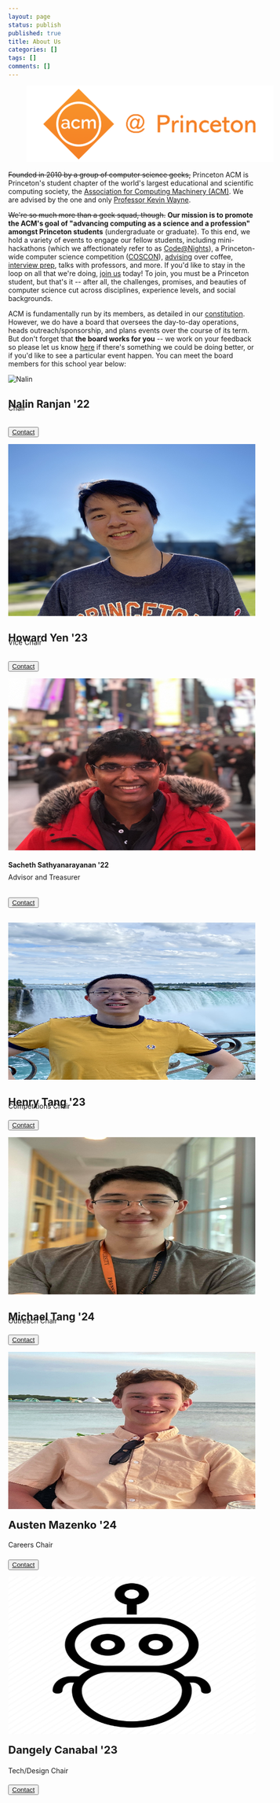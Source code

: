 ```yaml
---
layout: page
status: publish
published: true
title: About Us
categories: []
tags: []
comments: []
---
```


<img src="/images/acm_at_princeton.PNG" style="margin-left: 38px">

~~Founded in 2010 by a group of computer science geeks,~~ Princeton ACM is Princeton's student chapter of the world's largest educational and scientific computing society, the <a href="https://acm.org" target="_blank">Association for Computing Machinery (ACM)</a>. We are advised by the one and only <a href="https://www.cs.princeton.edu/~wayne/contact/" target="_blank">Professor Kevin Wayne</a>.

~~We're so much more than a geek squad, though.~~ **Our mission is to promote the ACM's goal of "advancing computing as a science and a profession" amongst Princeton students** (undergraduate or graduate). To this end, we hold a variety of events to engage our fellow students, including mini-hackathons (which we affectionately refer to as [Code@Nights](/events/code-at-night)), a Princeton-wide computer science competition ([COSCON](/events/coscon)), [advising](/events/advising) over coffee, [interview prep](/events/interview_prep), talks with professors, and more. If you'd like to stay in the loop on all that we're doing, [join us](https://forms.gle/MXidbe4AvtaXKLbg9) today! To join, you must be a Princeton student, but that's it -- after all, the challenges, promises, and beauties of computer science cut across disciplines, experience levels, and social backgrounds.

ACM is fundamentally run by its members, as detailed in our [constitution](/about/constitution/). However, we do have a board that oversees the day-to-day operations, heads outreach/sponsorship, and plans events over the course of its term. But don't forget that **the board works for you** -- we work on your feedback so please let us know [here](/contact/) if there's something we could be doing better, or if you'd like to see a particular event happen. You can meet the board members for this school year below:

<div class="grid officer-grid pt-lg-3">
<div class="row" style="flex-wrap: nowrap; margin-bottom: 30px">
  <div class="col-lg-4">
    <div class="card">
      <img src="/images/officers/2021-2022/nalinranjan.png" alt="Nalin" style="width:100%; height: 350px">
      <div class="officer-container">
        <h2>Nalin Ranjan '22</h2>
        <p class="title" style="margin-top: -30px; margin-bottom: 30px">Chair</p>
        <p><button class="button"><a href="mailto: nranjan@princeton.edu" class="color-white">Contact</a></button></p>
      </div>
    </div>
  </div>

  <div class="col-lg-4">
    <div class="card">
      <img src="/images/officers/2021-2022/howardyen.jpg" alt="Howard" style="width:100%; height: 350px">
      <div class="officer-container">
        <h2>Howard Yen '23</h2>
        <p class="title" style="margin-top: -30px; margin-bottom: 30px">Vice Chair</p>
        <p><button class="button"><a href="mailto: hyen@princeton.edu" class="color-white">Contact</a></button></p>
      </div>
    </div>
  </div>

  <div class="col-lg-4">
    <div class="card">
      <img src="/images/officers/2021-2022/sacheth.jpg" alt="Sacheth" style="width:100%; height: 350px">
      <div class="officer-container">
        <h4 style="margin-top: 18px">Sacheth Sathyanarayanan '22</h4>
        <p class="title" style="margin-top: -10px; margin-bottom: 33px;">Advisor and Treasurer</p>
        <p><button class="button"><a href="mailto: sacheths@princeton.edu" class="color-white">Contact</a></button></p>
      </div>
    </div>
  </div>
</div>

<div class="row" style="flex-wrap: nowrap">
  <div class="col-lg-3">
    <div class="card">
      <img src="/images/officers/2021-2022/henrytang.jpg" alt="Henry" style="width:100%; height: 320px">
      <div class="officer-container">
        <h2>Henry Tang '23</h2>
        <p class="title" style="margin-top: -30px; margin-bottom: 20px">Competitions Chair</p>
        <p><button class="button"><a href="mailto: hrtang@princeton.edu" class="color-white">Contact</a></button></p>
      </div>
    </div>
  </div>

  <div class="col-lg-3">
    <div class="card">
      <img src="/images/officers/2021-2022/michaeltang.jpg" alt="Michael" style="width:100%; height: 320px">
      <div class="officer-container">
        <h2>Michael Tang '24</h2>
        <p class="title" style="margin-top: -30px; margin-bottom: 20px">Outreach Chair</p>
        <p><button class="button"><a href="mailto: mwtang@princeton.edu" class="color-white">Contact</a></button></p>
      </div>
    </div>
  </div>

  <div class="col-lg-3">
    <div class="card">
      <img src="/images/officers/2021-2022/austenmazenko.jpg" alt="Austen" style="width:100%; height: 320px">
      <div class="officer-container">
        <h4 style="font-size: 22px; margin-top: 16px">Austen Mazenko '24</h4>
        <p class="title" style="margin-top: -10px; margin-bottom: 22px">Careers Chair</p>
        <p><button class="button"><a href="mailto: atmazenko@princeton.edu" class="color-white">Contact</a></button></p>
      </div>
    </div>
  </div>
  
  <div class="col-lg-3">
    <div class="card">
      <img src="/images/officers/2021-2022/robot.png" alt="Dangely" style="width:100%; height: 320px">
      <div class="officer-container">
        <h4 style="font-size: 22px; margin-top: 16px">Dangely Canabal '23</h4>
        <p class="title" style="margin-top: -9px; margin-bottom: 20px">Tech/Design Chair</p>
        <p><button class="button"><a href="mailto: dcanabal@princeton.edu" class="color-white">Contact</a></button></p>
      </div>
    </div>
  </div>
</div>

</div>
